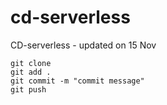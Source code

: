 # cd-serverless
CD-serverless - updated on 15 Nov

```
git clone
git add .
git commit -m "commit message"
git push
```